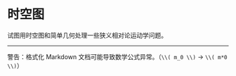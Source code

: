 # 时空图

试图用时空图和简单几何处理一些狭义相对论运动学问题。

---

警告：格式化 Markdown 文档可能导致数学公式异常。（`\\( m_0 \\)` → `\\( m*0 \\)`）
